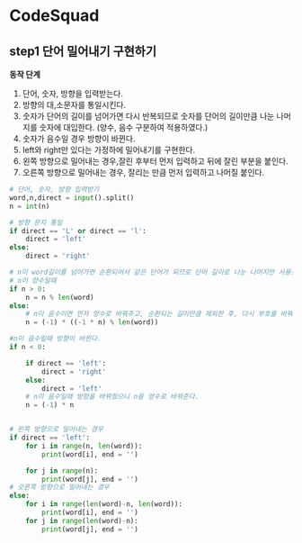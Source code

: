 # CodeSquad

## step1 단어 밀어내기 구현하기

**동작 단계**
1. 단어, 숫자, 방향을 입력받는다. 
2. 방향의 대,소문자를 통일시킨다.
3. 숫자가 단어의 길이를 넘어가면 다시 반복되므로 숫자를 단어의 길이만큼 나눈 나머지를 숫자에 대입한다.
(양수, 음수 구분하여 적용하였다.)
4. 숫자가 음수일 경우 방향이 바뀐다.
5. left와 right만 있다는 가정하에 밀어내기를 구현한다.
6. 왼쪽 방향으로 밀어내는 경우,잘린 후부터 먼저 입력하고 뒤에 잘린 부분을 붙인다.
7. 오른쪽 방향으로 밀어내는 경우, 잘리는 만큼 먼저 입력하고 나머질 붙인다.

 
```python
# 단어, 숫자, 방향 입력받기
word,n,direct = input().split()
n = int(n)

# 방향 문자 통일
if direct == 'L' or direct == 'l':
    direct = 'left'
else:
    direct = 'right'

# n이 word길이를 넘어가면 순환되어서 같은 단어가 되므로 단어 길이로 나눈 나머지만 사용한다.
# n이 양수일때
if n > 0:
    n = n % len(word)
else:
    # n이 음수이면 먼저 양수로 바꿔주고, 순환되는 길이만큼 제외한 후, 다시 부호를 바꿔준다.
    n = (-1) * ((-1 * n) % len(word))

#n이 음수일때 방향이 바뀐다.
if n < 0:

    if direct == 'left':
        direct = 'right'
    else:
        direct = 'left'
    # n이 음수일때 방향을 바꿔줬으니 n을 양수로 바꿔준다.
    n = (-1) * n


# 왼쪽 방향으로 밀어내는 경우
if direct == 'left':
    for i in range(n, len(word)):
        print(word[i], end = '')

    for j in range(n):
        print(word[j], end = '')
# 오른쪽 방향으로 밀어내는 경우
else:
    for i in range(len(word)-n, len(word)):
        print(word[i], end = '')
    for j in range(len(word)-n):
        print(word[j], end = '')
```